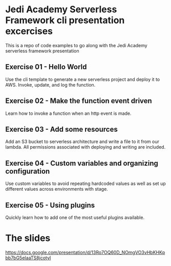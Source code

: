 # Jedi Academy Serverless Framework cli presentation excercises
This is a repo of code examples to go along with the Jedi Academy serverless framework presentation

## Exercise 01 - Hello World
Use the cli template to generate a new serverless project and deploy it to AWS. Invoke, update, and log the function. 

## Exercise 02 - Make the function event driven
Learn how to invoke a function when an http event is made. 

## Exercise 03 - Add some resources
Add an S3 bucket to serverless architecture and write a file to it from our lambda. All permissions associated with deploying and writing are included.

## Exercise 04 - Custom variables and organizing configuration
Use custom variables to avoid repeating hardcoded values as well as set up different values across environments with stage. 

## Exercise 05 - Using plugins
Quickly learn how to add one of the most useful plugins available.


# The slides
<https://docs.google.com/presentation/d/13Ro7OQ60D_NOmgVO3vHbKHKpbb7bG5eIaaTS8jcotyI>
